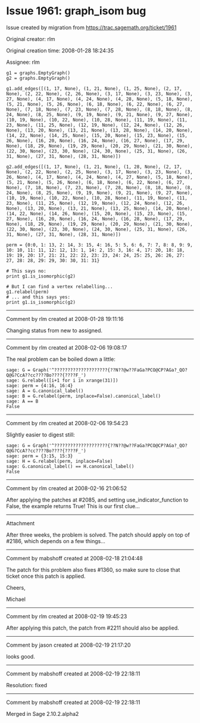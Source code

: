 # Issue 1961: graph_isom bug

Issue created by migration from https://trac.sagemath.org/ticket/1961

Original creator: rlm

Original creation time: 2008-01-28 18:24:35

Assignee: rlm


```
g1 = graphs.EmptyGraph()
g2 = graphs.EmptyGraph()

g1.add_edges([(1, 17, None), (1, 21, None), (1, 25, None), (2, 17,
None), (2, 22, None), (2, 26, None), (3, 17, None), (3, 23, None), (3,
27, None), (4, 17, None), (4, 24, None), (4, 28, None), (5, 18, None),
(5, 21, None), (5, 26, None), (6, 18, None), (6, 22, None), (6, 27,
None), (7, 18, None), (7, 23, None), (7, 28, None), (8, 18, None), (8,
24, None), (8, 25, None), (9, 19, None), (9, 21, None), (9, 27, None),
(10, 19, None), (10, 22, None), (10, 28, None), (11, 19, None), (11,
23, None), (11, 25, None), (12, 19, None), (12, 24, None), (12, 26,
None), (13, 20, None), (13, 21, None), (13, 28, None), (14, 20, None),
(14, 22, None), (14, 25, None), (15, 20, None), (15, 23, None), (15,
26, None), (16, 20, None), (16, 24, None), (16, 27, None), (17, 29,
None), (18, 29, None), (19, 29, None), (20, 29, None), (21, 30, None),
(22, 30, None), (23, 30, None), (24, 30, None), (25, 31, None), (26,
31, None), (27, 31, None), (28, 31, None)])

g2.add_edges([(1, 17, None), (1, 21, None), (1, 28, None), (2, 17,
None), (2, 22, None), (2, 25, None), (3, 17, None), (3, 23, None), (3,
26, None), (4, 17, None), (4, 24, None), (4, 27, None), (5, 18, None),
(5, 21, None), (5, 26, None), (6, 18, None), (6, 22, None), (6, 27,
None), (7, 18, None), (7, 23, None), (7, 28, None), (8, 18, None), (8,
24, None), (8, 25, None), (9, 19, None), (9, 21, None), (9, 27, None),
(10, 19, None), (10, 22, None), (10, 28, None), (11, 19, None), (11,
23, None), (11, 25, None), (12, 19, None), (12, 24, None), (12, 26,
None), (13, 20, None), (13, 21, None), (13, 25, None), (14, 20, None),
(14, 22, None), (14, 26, None), (15, 20, None), (15, 23, None), (15,
27, None), (16, 20, None), (16, 24, None), (16, 28, None), (17, 29,
None), (18, 29, None), (19, 29, None), (20, 29, None), (21, 30, None),
(22, 30, None), (23, 30, None), (24, 30, None), (25, 31, None), (26,
31, None), (27, 31, None), (28, 31, None)])

perm = {0:0, 1: 13, 2: 14, 3: 15, 4: 16, 5: 5, 6: 6, 7: 7, 8: 8, 9: 9,
10: 10, 11: 11, 12: 12, 13: 1, 14: 2, 15: 3, 16: 4, 17: 20, 18: 18,
19: 19, 20: 17, 21: 21, 22: 22, 23: 23, 24: 24, 25: 25, 26: 26, 27:
27, 28: 28, 29: 29, 30: 30, 31: 31}

# This says no:
print g1.is_isomorphic(g2)

# But I can find a vertex relabelling...
g1.relabel(perm)
# ... and this says yes:
print g1.is_isomorphic(g2)
```



---

Comment by rlm created at 2008-01-28 19:11:16

Changing status from new to assigned.


---

Comment by rlm created at 2008-02-06 19:08:17

The real problem can be boiled down a little:

```
sage: G = Graph('^????????????????????{??N??@w??FaGa?PCO@CP?AGa?_QO?Q@G?CcA??cc????Bo????{????F_')
sage: G.relabel([i+1 for i in xrange(31)])
sage: perm = {4:16, 16:4}
sage: A = G.canonical_label()
sage: B = G.relabel(perm, inplace=False).canonical_label()
sage: A == B
False
```



---

Comment by rlm created at 2008-02-06 19:54:23

Slightly easier to digest still:

```
sage: G = Graph('^????????????????????{??N??@w??FaGa?PCO@CP?AGa?_QO?Q@G?CcA??cc????Bo????{????F_')
sage: perm = {3:15, 15:3}
sage: H = G.relabel(perm, inplace=False)
sage: G.canonical_label() == H.canonical_label()
False
```



---

Comment by rlm created at 2008-02-16 21:06:52

After applying the patches at #2085, and setting use_indicator_function to False, the example returns True! This is our first clue...


---

Attachment

After three weeks, the problem is solved. The patch should apply on top of #2186, which depends on a few things...


---

Comment by mabshoff created at 2008-02-18 21:04:48

The patch for this problem also fixes #1360, so make sure to close that ticket once this patch is applied.

Cheers,

Michael


---

Comment by rlm created at 2008-02-19 19:45:23

After applying this patch, the patch from #2211 should also be applied.


---

Comment by jason created at 2008-02-19 21:17:20

looks good.


---

Comment by mabshoff created at 2008-02-19 22:18:11

Resolution: fixed


---

Comment by mabshoff created at 2008-02-19 22:18:11

Merged in Sage 2.10.2.alpha2
